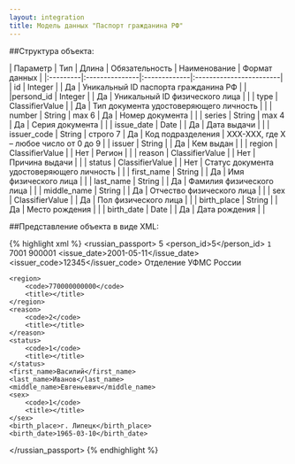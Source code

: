 ```yaml
---
layout: integration
title: Модель данных "Паспорт гражданина РФ"
---
```


##Структура объекта:

| Параметр | Тип | Длина | Обязательность | Наименование | Формат данных |
|:---------|:---------------|:-------------|:------------------------|
| id | Integer | | Да | Уникальный ID паспорта гражданина РФ | |
|persond_id | Integer | | Да | Уникальный ID физического лица | |
| type | ClassifierValue | | Да | Тип документа удостоверяющего личность | |
| number | String | max 6 | Да | Номер документа | |
| series | String | max 4 | Да | Серия документа | |
| issue_date | Date | | Да | Дата выдачи | |
| issuer_code | String | строго 7 | Да | Код подразделения | XXX-XXX, где X – любое число от 0 до 9 |
| issuer | String | | Да | Кем выдан | |
| region | ClassifierValue | | Нет | Регион | |
| reason | ClassifierValue | | Нет | Причина выдачи | |
| status | ClassifierValue | | Нет | Статус документа удостоверяющего личность | |
| first_name | String | | Да | Имя физического лица | |
| last_name | String | | Да | Фамилия физического лица | |
| middle_name | String | | Да | Отчество физического лица | |
| sex | ClassifierValue | | Да | Пол физического лица | |
| birth_place | String | | Да | Место рождения | |
| birth_date | Date | | Да | Дата рождения | |


##Представление объекта в виде XML:

{% highlight xml %}
<russian_passport>
    <id>5</id>
    <person_id>5</person_id>
    <type>
        <code>1</code>
        <title></title>
    </type>
    <number>7001</number>
    <series>900001</serie>
    <issue_date>2001-05-11</issue_date>
    <issuer_code>12345</issuer_code>
    <issuer>Отделение УФМС России</issuer>

    <region>
        <code>770000000000</code>
        <title></title>
    </region>
    <reason>
        <code>2</code>
        <title></title>
    </reason>
    <status>
        <code>1</code>
        <title></title>
    </status>
    <first_name>Василий</first_name>
    <last_name>Иванов</last_name>
    <middle_name>Евгеньевич</middle_name>
    <sex>
        <code>1</code>
        <title></title>
    </sex>
    <birth_place>г. Липецк</birth_place>
    <birth_date>1965-03-10</birth_date>
</russian_passport>
{% endhighlight %}
 











